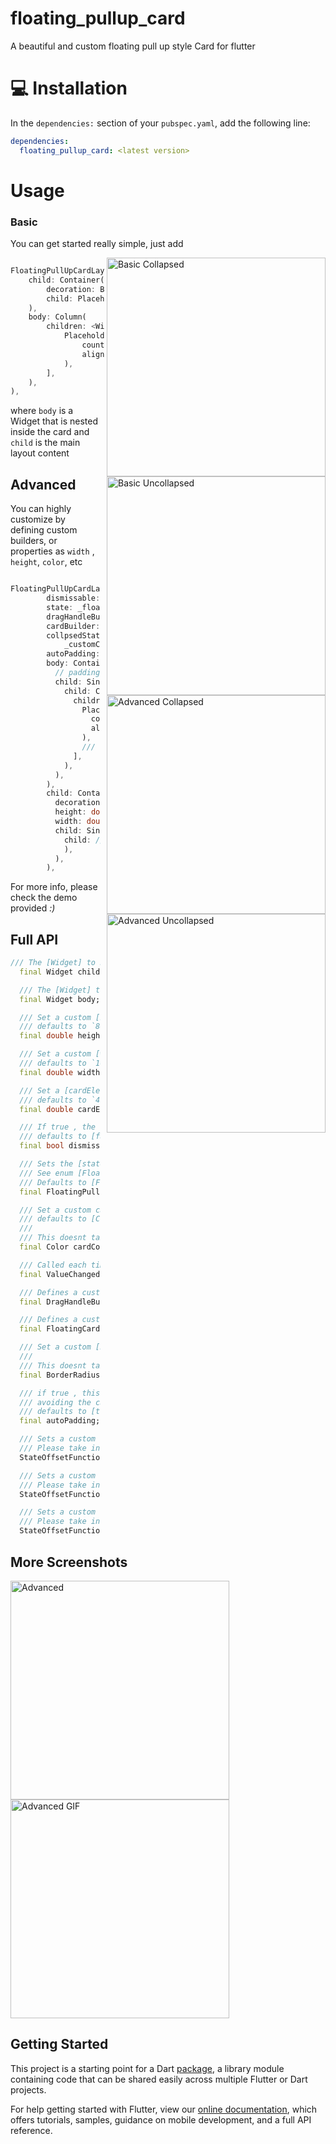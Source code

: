 # floating_pullup_card

A beautiful and custom floating pull up style Card for flutter

# 💻 Installation
In the `dependencies:` section of your `pubspec.yaml`, add the following line:

```yaml
dependencies:
  floating_pullup_card: <latest version>
```

# Usage

### Basic 

You can get started really simple, just add

<img src="https://raw.githubusercontent.com/victorevox/floating_pullup_card/master/example/basic_collapsed.png" align = "right" height = "350" alt="Basic Collapsed">
<img src="https://raw.githubusercontent.com/victorevox/built_tab_navigator/master/example/basic_uncollapsed.png" align = "right" height = "350" alt="Basic Uncollapsed" style="margin-left: 10px;">


```dart

FloatingPullUpCardLayout(
    child: Container(
        decoration: BoxDecoration(color: Colors.purple[100]),
        child: Placeholder(),
    ),
    body: Column(
        children: <Widget>[
            PlaceholderLines(
                count: 10,
                align: TextAlign.center,
            ),
        ],
    ),
),

```

where `body` is a Widget that is nested inside the card and `child` is the main layout content

## Advanced

You can highly customize by defining custom builders, or properties as `width` , `height`, `color`, etc

<img src="https://raw.githubusercontent.com/victorevox/floating_pullup_card/master/example/advanced_collapsed.png" align = "right" height = "350" alt="Advanced Collapsed">
<img src="https://raw.githubusercontent.com/victorevox/built_tab_navigator/master/example/advanced_uncollapsed.png" align = "right" height = "350" alt="Advanced Uncollapsed" style="margin-left: 10px;">

```dart

FloatingPullUpCardLayout(
        dismissable: _dismissable,
        state: _floatingCardState,
        dragHandleBuilder: _customDragHandle ? _customDragHandleBuilder : null,
        cardBuilder: _customCard ? _customCardBuilder : null,
        collpsedStateOffset:
            _customCollapsedOffset ? (maxHeight, _) => maxHeight * .75 : null,
        autoPadding: _autoPadd,
        body: Container(
          // padding: EdgeInsets.all(16),
          child: SingleChildScrollView(
            child: Column(
              children: <Widget>[
                PlaceholderLines(
                  count: 4,
                  align: TextAlign.center,
                ),
                /// ... more content
              ],
            ),
          ),
        ),
        child: Container(
          decoration: BoxDecoration(color: Colors.grey[300]),
          height: double.infinity,
          width: double.infinity,
          child: SingleChildScrollView(
            child: // ... Some content
            ),
          ),
        ),

```

For more info, please check the demo provided *:)*

## Full API

```dart
/// The [Widget] to be used as the content of the main layout, not the card content
  final Widget child;

  /// The [Widget] to be used as the content of the floating card
  final Widget body;

  /// Set a custom [height] for the floating card,
  /// defaults to `86%` of total height of parent container or screen height if no finite height can be assumed
  final double height;

  /// Set a custom [width] for the floating card,
  /// defaults to `100%` of total width of parent container or screen width if no finite width can be assumed
  final double width;

  /// Set a [cardElevation] for the material,
  /// defaults to `4`
  final double cardElevation;

  /// If true , the card can be dragged until it's hidden from screen
  /// defaults to [false]
  final bool dismissable;

  /// Sets the [state] of the floating card,
  /// See enum [FloatingPullUpState] for more details
  /// Defaults to [FloatingPullUpState.collapsed]
  final FloatingPullUpState state;

  /// Set a custom card [color] to the card background
  /// defaults to [Colors.white]
  ///
  /// This doesnt take any effect if using [cardBuilder] is defined
  final Color cardColor;

  /// Called each time the [FloatingPullUpState] is changed
  final ValueChanged<FloatingPullUpState> onStateChange;

  /// Defines a custom [dragHandleBuilder]
  final DragHandleBuilder dragHandleBuilder;

  /// Defines a custom [cardBuilder]
  final FloatingCardBuilder cardBuilder;

  /// Set a custom [borderRadius] of the default Card material
  ///
  /// This doesnt take any effect if using [cardBuilder] is defined
  final BorderRadius borderRadius;

  /// if true , this automatically adds padding to the [child] container,
  /// avoiding the card to float on top of [child] content
  /// defaults to [true]
  final autoPadding;

  /// Sets a custom function that return a custom [y] [offset] for state [FloatingPullUpState.collapsed]
  /// Please take into account that offset start from top to bottom
  StateOffsetFunction collpsedStateOffset;

  /// Sets a custom function that return a custom [y] [offset] for state [FloatingPullUpState.hidden]
  /// Please take into account that offset start from top to bottom
  StateOffsetFunction hiddenStateOffset;

  /// Sets a custom function that return a custom [y] [offset] for state [FloatingPullUpState.uncollapsed]
  /// Please take into account that offset start from top to bottom
  StateOffsetFunction uncollpsedStateOffset;
```

## More Screenshots

<img src="https://raw.githubusercontent.com/victorevox/floating_pullup_card/master/example/advanced_2.png" height = "350" alt="Advanced">

<img src="https://raw.githubusercontent.com/victorevox/floating_pullup_card/master/example/example.gif" height = "350" alt="Advanced GIF">



## Getting Started

This project is a starting point for a Dart
[package](https://flutter.dev/developing-packages/),
a library module containing code that can be shared easily across
multiple Flutter or Dart projects.

For help getting started with Flutter, view our 
[online documentation](https://flutter.dev/docs), which offers tutorials, 
samples, guidance on mobile development, and a full API reference.
